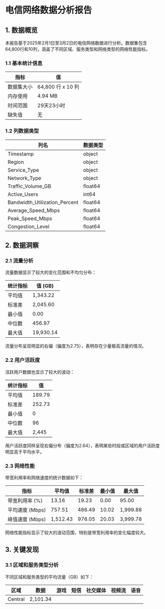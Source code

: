 # 电信网络数据分析报告

## 1. 数据概览

本报告基于2025年2月1日至3月2日的电信网络数据进行分析。数据集包含64,800行和10列，涵盖了不同区域、服务类型和网络类型的网络性能指标。

### 1.1 基本统计信息

| 指标 | 值 |
|------|-----|
| 数据集大小 | 64,800 行 x 10 列 |
| 内存使用 | 4.94 MB |
| 时间范围 | 29天23小时 |
| 缺失值 | 无 |

### 1.2 列数据类型

| 列名 | 数据类型 |
|------|----------|
| Timestamp | object |
| Region | object |
| Service_Type | object |
| Network_Type | object |
| Traffic_Volume_GB | float64 |
| Active_Users | int64 |
| Bandwidth_Utilization_Percent | float64 |
| Average_Speed_Mbps | float64 |
| Peak_Speed_Mbps | float64 |
| Congestion_Level | float64 |

## 2. 数据洞察

### 2.1 流量分析

流量数据显示了较大的变化范围和不均匀分布：

| 统计指标 | 值 (GB) |
|----------|---------|
| 平均值 | 1,343.22 |
| 标准差 | 2,045.60 |
| 最小值 | 0.00 |
| 中位数 | 456.97 |
| 最大值 | 19,930.14 |

流量分布呈现明显的右偏（偏度为2.75），表明存在少量极高流量的情况。

### 2.2 用户活跃度

活跃用户数据也显示了较大的波动：

| 统计指标 | 值 |
|----------|-----|
| 平均值 | 189.79 |
| 标准差 | 252.73 |
| 最小值 | 0 |
| 中位数 | 96 |
| 最大值 | 2,445 |

用户活跃度同样呈现右偏分布（偏度为2.64），表明某些时段或区域的用户活跃度明显高于平均水平。

### 2.3 网络性能

带宽利用率和网络速度的统计数据如下：

| 指标 | 平均值 | 标准差 | 最小值 | 最大值 |
|------|--------|--------|--------|--------|
| 带宽利用率 (%) | 13.16 | 19.23 | 0.00 | 95.00 |
| 平均速度 (Mbps) | 757.51 | 486.49 | 10.02 | 1,999.88 |
| 峰值速度 (Mbps) | 1,512.43 | 976.05 | 20.03 | 3,999.78 |

网络性能指标显示了较大的波动范围，特别是带宽利用率的变化幅度较大。

## 3. 关键发现

### 3.1 区域和服务类型分析

不同区域和服务类型的平均流量（GB）如下：

| 区域 | 数据 | 游戏 | 短信 | 社交媒体 | 视频流 | 语音 |
|------|------|------|------|----------|--------|------|
| Central | 2,101.34 